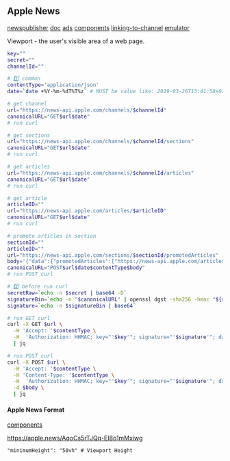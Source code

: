 Apple News
-

[newspublisher](https://www.icloud.com/#newspublisher)
[doc](https://developer.apple.com/documentation/apple_news/apple_news_api)
[ads](https://developer.apple.com/documentation/apple_news/apple_news_format/managing_advertisements_in_your_article)
[components](https://developer.apple.com/documentation/apple_news/apple_news_format/components)
[linking-to-channel](https://www.apple.com/itunes/marketing-on-news/identity-guidelines.html#linking-to-your-channel)
[emulator](https://developer.apple.com/news-preview/)

Viewport - the user's visible area of a web page.

````sh
key=""
secret=""
channelId=""

# 1️⃣ common
contentType='application/json'
date=`date +%Y-%m-%dT%T%z` # MUST be value like: 2019-03-26T13:41:58+02:00

# get channel
url="https://news-api.apple.com/channels/$channelId"
canonicalURL="GET$url$date"
# run curl

# get sections
url="https://news-api.apple.com/channels/$channelId/sections"
canonicalURL="GET$url$date"
# run curl

# get articles
url="https://news-api.apple.com/channels/$channelId/articles"
canonicalURL="GET$url$date"
# run curl

# get article
articleID=""
url="https://news-api.apple.com/articles/$articleID"
canonicalURL="GET$url$date"
# run curl

# promote articles in section
sectionId=""
articleID=""
url="https://news-api.apple.com/sections/$sectionId/promotedArticles"
body='{"data":{"promotedArticles":["https://news-api.apple.com/articles/'$articleID'"]}}'
canonicalURL="POST$url$date$contentType$body"
# run POST curl

# 2️⃣ before run curl
secretRaw=`echo -n $secret | base64 -D`
signatureBin=`echo -n "$canonicalURL" | openssl dgst -sha256 -hmac "${secretRaw}" -binary`
signature=`echo -n $signatureBin | base64`

# run GET curl
curl -X GET $url \
  -H 'Accept: '$contentType \
  -H  'Authorization: HHMAC; key="'$key'"; signature="'$signature'"; date="'$date'"' \
  | jq

# run POST curl
curl -X POST $url \
  -H 'Accept: '$contentType \
  -H 'Content-Type: '$contentType \
  -H  'Authorization: HHMAC; key="'$key'"; signature="'$signature'"; date="'$date'"' \
  -d $body \
  | jq

````

#### Apple News Format

[components](https://developer.apple.com/documentation/apple_news/apple_news_format/components)

https://apple.news/AqoCs5rTJQq-EI8o1mMxiwg

````
"minimumHeight": "50vh" # Viewport Height
````
